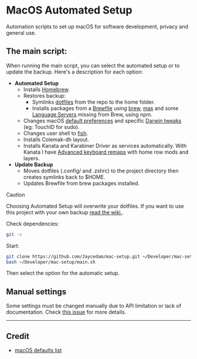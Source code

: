 # MacOS Automated Setup

Automation scripts to set up macOS for software development, privacy and general use.

## The main script:

When running the main script, you can select the automated setup or to update the backup. Here's a description for each option:

- **Automated Setup**
    - Installs [Homebrew](https://brew.sh).
    - Restores backup:
        - Symlinks [dotfiles](./dotfiles/) from the repo to the home folder.
        - Installs packages from a [Brewfile](Brewfile) using [brew](https://brew.sh), [mas](https://github.com/mas-cli/mas) and some [Language Servers](./modules/lsp.sh) missing from Brew, using npm.
    - Changes macOS [default preferences](modules/darwin/defaults.sh) and specific [Darwin tweaks](./modules/darwin/enviroment.sh) (eg: TouchID for sudo).
    - Changes user shell to [fish](https://fishshell.com).
    - Installs Colemak-dh layout.
    - Installs Kanata and Karabiner Driver as services automatically. With Kanata I have [Advanced keyboard remaps](dotfiles/.config/kanata/config.kbd) with home row mods and layers.
- **Update Backup**
    - Moves dotfiles (.config/ and .zshrc) to the project directory then creates symlinks back to $HOME.
    - Updates Brewfile from brew packages installed.

> [!CAUTION]
> Choosing Automated Setup will overwrite your dotfiles. If you want to use this project with your own backup [read the wiki.](https://github.com/Jaycedam/mac-setup/wiki).

Check dependencies:

```sh
git -v
```

Start:

```sh
git clone https://github.com/Jaycedam/mac-setup.git ~/Developer/mac-setup
bash ~/Developer/mac-setup/main.sh
```

Then select the option for the automatic setup.

## Manual settings

Some settings must be changed manually due to API limitation or lack of documentation. Check [this issue](https://github.com/Jaycedam/mac-setup/issues/13) for more details.

---

## Credit

- [macOS defaults list](https://macos-defaults.com/)
